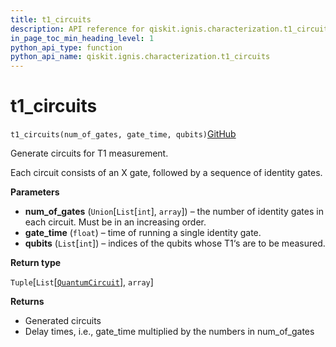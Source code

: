 ```yaml
---
title: t1_circuits
description: API reference for qiskit.ignis.characterization.t1_circuits
in_page_toc_min_heading_level: 1
python_api_type: function
python_api_name: qiskit.ignis.characterization.t1_circuits
---
```


# t1\_circuits

<span id="qiskit.ignis.characterization.t1_circuits" />

`t1_circuits(num_of_gates, gate_time, qubits)`[GitHub](https://github.com/qiskit-community/qiskit-ignis/tree/stable/0.3/qiskit/ignis/characterization/coherence/circuits.py "view source code")

Generate circuits for T1 measurement.

Each circuit consists of an X gate, followed by a sequence of identity gates.

**Parameters**

*   **num\_of\_gates** (`Union`\[`List`\[`int`], `array`]) – the number of identity gates in each circuit. Must be in an increasing order.
*   **gate\_time** (`float`) – time of running a single identity gate.
*   **qubits** (`List`\[`int`]) – indices of the qubits whose T1‘s are to be measured.

**Return type**

`Tuple`\[`List`\[[`QuantumCircuit`](qiskit.circuit.QuantumCircuit "qiskit.circuit.quantumcircuit.QuantumCircuit")], `array`]

**Returns**

*   Generated circuits
*   Delay times, i.e., gate\_time multiplied by the numbers in num\_of\_gates

